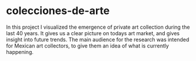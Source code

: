 # colecciones-de-arte

In this project I visualized the emergence of private art collection during the last 40 years. It gives us a clear picture on todays art market, and gives insight into future trends. The main audience for the research was intended for Mexican art collectors, to give them an idea of ​​what is currently happening.
